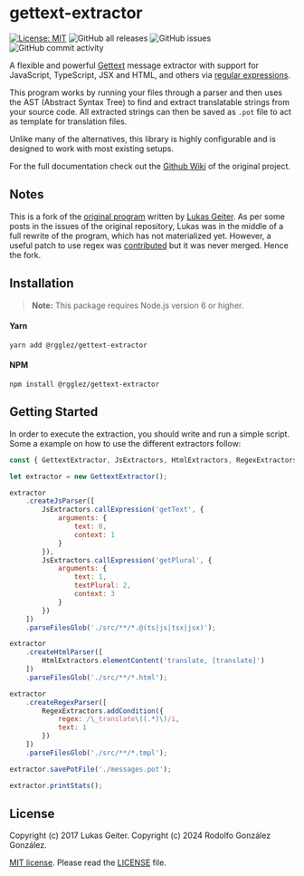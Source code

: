 # gettext-extractor

[![License: MIT](https://img.shields.io/badge/License-MIT-yellow.svg)](https://opensource.org/licenses/MIT) 
![GitHub all releases](https://img.shields.io/github/downloads/rgglez/gettext-extractor/total)
![GitHub issues](https://img.shields.io/github/issues/rgglez/gettext-extractor)
![GitHub commit activity](https://img.shields.io/github/commit-activity/y/rgglez/gettext-extractor)

A flexible and powerful [Gettext](https://www.gnu.org/software/gettext/) message extractor with support for JavaScript, TypeScript, JSX and HTML, and others via  [regular expressions](https://en.wikipedia.org/wiki/Regular_expression).

This program works by running your files through a parser and then uses the AST (Abstract Syntax Tree) to find and extract translatable strings from your source code. All extracted strings can then be saved as `.pot` file to act as template for translation files.

Unlike many of the alternatives, this library is highly configurable and is designed to work with most existing setups.

For the full documentation check out the [Github Wiki](https://github.com/lukasgeiter/gettext-extractor/wiki) of the original project.

## Notes

This is a fork of the [original program](https://github.com/lukasgeiter/gettext-extractor) written by [Lukas Geiter](https://lukasgeiter.com/). As per some posts in the issues of the original repository, Lukas was in the middle of a full rewrite of the program, which has not materialized yet. However, a useful patch to use regex was [contributed](https://github.com/lukasgeiter/gettext-extractor/pull/44) but it was never merged. Hence the fork.

## Installation

> **Note:** This package requires Node.js version 6 or higher.

#### Yarn

```text
yarn add @rgglez/gettext-extractor
```

#### NPM

```text
npm install @rgglez/gettext-extractor
```

## Getting Started

In order to execute the extraction, you should write and run a simple script. Some a example on how to use the different extractors follow:

```javascript
const { GettextExtractor, JsExtractors, HtmlExtractors, RegexExtractors } = require('gettext-extractor');

let extractor = new GettextExtractor();

extractor
    .createJsParser([
        JsExtractors.callExpression('getText', {
            arguments: {
                text: 0,
                context: 1
            }
        }),
        JsExtractors.callExpression('getPlural', {
            arguments: {
                text: 1,
                textPlural: 2,
                context: 3
            }
        })
    ])
    .parseFilesGlob('./src/**/*.@(ts|js|tsx|jsx)');

extractor
    .createHtmlParser([
        HtmlExtractors.elementContent('translate, [translate]')
    ])
    .parseFilesGlob('./src/**/*.html');

extractor
    .createRegexParser([
        RegexExtractors.addCondition({
            regex: /\_translate\((.*)\)/i,
            text: 1
        })
    ])
    .parseFilesGlob('./src/**/*.tmpl');

extractor.savePotFile('./messages.pot');

extractor.printStats();
```

## License

Copyright (c) 2017 Lukas Geiter.
Copyright (c) 2024 Rodolfo González González.

[MIT license](https://opensource.org/license/mit). Please read the [LICENSE](https://raw.githubusercontent.com/rgglez/gettext-extractor/main/LICENSE) file.

